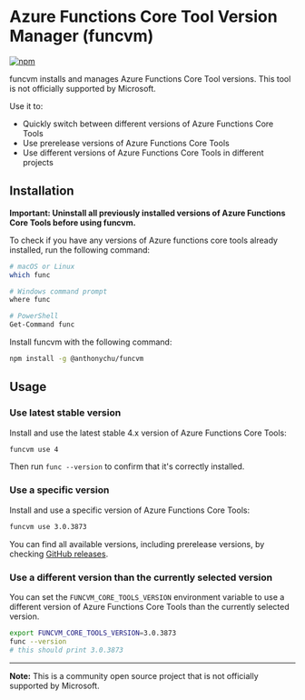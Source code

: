 # Azure Functions Core Tool Version Manager (funcvm)

[![npm](https://img.shields.io/badge/npm-%40anthonychu%2Ffuncvm-lightgrey)](https://www.npmjs.com/package/@anthonychu/funcvm)

funcvm installs and manages Azure Functions Core Tool versions. This tool is not officially supported by Microsoft.

Use it to:

* Quickly switch between different versions of Azure Functions Core Tools
* Use prerelease versions of Azure Functions Core Tools
* Use different versions of Azure Functions Core Tools in different projects

## Installation

**Important: Uninstall all previously installed versions of Azure Functions Core Tools before using funcvm.**

To check if you have any versions of Azure functions core tools already installed, run the following command:

```bash
# macOS or Linux
which func

# Windows command prompt
where func

# PowerShell
Get-Command func
```

Install funcvm with the following command:

```bash
npm install -g @anthonychu/funcvm
```

## Usage

### Use latest stable version

Install and use the latest stable 4.x version of Azure Functions Core Tools:

```bash
funcvm use 4
```

Then run `func --version` to confirm that it's correctly installed.

### Use a specific version

Install and use a specific version of Azure Functions Core Tools:

```bash
funcvm use 3.0.3873
```

You can find all available versions, including prerelease versions, by checking [GitHub releases](https://github.com/Azure/azure-functions-core-tools/releases).

### Use a different version than the currently selected version

You can set the `FUNCVM_CORE_TOOLS_VERSION` environment variable to use a different version of Azure Functions Core Tools than the currently selected version.

```bash
export FUNCVM_CORE_TOOLS_VERSION=3.0.3873
func --version
# this should print 3.0.3873
```

---

**Note:** This is a community open source project that is not officially supported by Microsoft.

